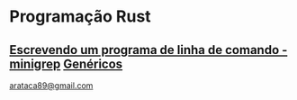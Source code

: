 # Programação Rust

[Escrevendo um programa de linha de comando - minigrep](https://github.com/arataca89/rust/tree/main/minigrep)
[Genéricos](https://github.com/arataca89/rust/edit/main/genericos/README.md)
---
arataca89@gmail.com
